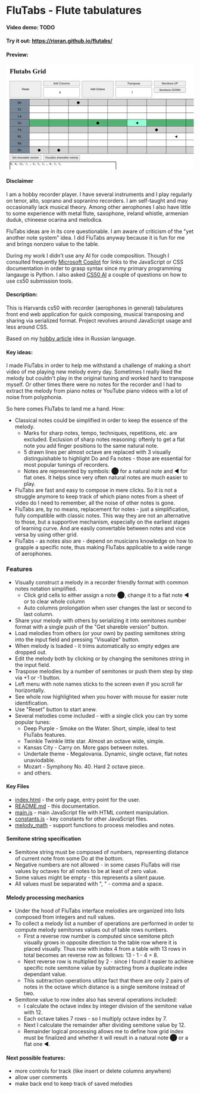 # FluTabs - Flute tabulatures

#### Video demo: TODO

#### Try it out: https://rioran.github.io/flutabs/

#### Preview:

![Transposed "Megalovania".](static/images/interface.jpg)

#### Disclaimer

I am a hobby recorder player. I have several instruments and I play regularly on tenor, alto, soprano and sopranino recorders. I am self-taught and may occasionally lack musical theory. Among other aerophones I also have little to some experience with metal flute, saxophone, ireland whistle, armenian duduk, chineese ocarina and melodica.

FluTabs ideas are in its core questionable. I am aware of criticism of the "yet another note system" idea. I did FluTabs anyway because it is fun for me and brings nonzero value to the table.

During my work I didn't use any AI for code composition. Though I consulted frequently [Microsoft Copilot](https://copilot.microsoft.com/) for links to the JavaScript or CSS documentation in order to grasp syntax since my primary programming langauge is Python. I also asked [CS50 AI](https://cs50.ai/chat) a couple of questions on how to use cs50 submission tools.

#### Description:

This is Harvards cs50 with recorder (aerophones in general) tabulatures front end web application for quick composing, musical transposing and sharing via serialized format. Project revolves around JavaScript usage and less around CSS.

Based on my [hobby article](https://vas3k.club/idea/27765/) idea in Russian language.

#### Key ideas:

I made FluTabs in order to help me withstand a challenge of making a short video of me playing new melody every day. Sometimes I really liked the melody but couldn't play in the original tuning and worked hard to transpose myself. Or other times there were no notes for the recorder and I had to extract the melody from piano notes or YouTube piano videos with a lot of noise from polyphonia.

So here comes FluTabs to land me a hand. How:

- Classical notes could be simplified in order to keep the essence of the melody.
  - Marks for sharp notes, tempo, techniques, repetitions, etc. are excluded. Exclusion of sharp notes reasoning: oftenly to get a flat note you add finger positions to the same natural note. 
  - 5 drawn lines per almost octave are replaced with 3 visually distinguishable to highlight Do and Fa notes - those are essential for most popular tunings of recorders.
  - Notes are represented by symbols: ⬤ for a natural note and ◀ for flat ones. It helps since very often natural notes are much easier to play.
- FluTabs are fast and easy to compose in mere clicks. So it is not a struggle anymore to keep track of which piano notes from a sheet of video do I need to remember, all the noise of other notes is gone.
- FluTabs are, by no means, replacement for notes - just a simplification, fully compatible with classic notes. This way they are not an alternative to those, but a supportive mechanism, especially on the earliest stages of learning curve. And are easily convertable between notes and vice versa by using other grid.
- FluTabs - as notes also are - depend on musicians knowledge on how to grapple a specific note, thus making FluTabs applicable to a wide range of aerophones.

### Features

- Visually construct a melody in a recorder friendly format with common notes notation simplified.
  - Click grid cells to either assign a note ⬤, change it to a flat note ◀ or to clear whole column
  - Auto columns prolongation when user changes the last or second to last column.
- Share your melody with others by serializing it into semitones number format with a single push of the "Get shareble version" button.
- Load melodies from others (or your own) by pasting semitones string into the input field and pressing "Visualize" button.
- When melody is loaded - it trims automatically so empty edges are dropped out.
- Edit the melody both by clicking or by changing the semitones string in the input field.
- Traspose melodies by a number of semitones or push them step by step via +1 or -1 button.
- Left menu with note names sticks to the screen even if you scroll far horizontally.
- See whole row highlighted when you hover with mouse for easier note identification.
- Use "Reset" button to start anew.
- Several melodies come included - with a single click you can try some popular tunes:
  - Deep Purple - Smoke on the Water. Short, simple, ideal to test FluTabs features.
  - Twinkle Twinkle little star. Almost an octave wide, simple.
  - Kansas City - Carry on. More gaps between notes.
  - Undertale theme - Megalovania. Dynamic, single octave, flat notes unaviodable.
  - Mozart - Symphony No. 40. Hard 2 octave piece.
  - and others.

#### Key Files

- [index.html](index.html) - the only page, entry point for the user.
- [README.md](README.md) - this documentation.
- [main.js](static/js/main.js) - main JavaScript file with HTML content manipulation.
- [constants.js](static/js/main.js) - key constants for other JavaScript files.
- [melody_math](static/js/melody_math.js) - support functions to process melodies and notes.

#### Semitone string specification

- Semitone string must be composed of numbers, representing distance of current note from some Do at the bottom.
- Negative numbers are not allowed - in some cases FluTabs will rise values by octaves for all notes to be at least of zero value.
- Some values might be empty - this represents a silent pause.
- All values must be separated with ", " - comma and a space.

#### Melody processing mechanics

- Under the hood of FluTabs interface melodies are organized into lists composed from integers and null values.
- To collect a melody list a number of operations are performed in order to compute melody semitones values out of table rows numbers.
  - First a reverse row number is computed since semitone pitch visually grows in opposite direction to the table row where it is placed visually. Thus row with index 4 from a table with 13 rows in total becomes an reverse row as follows: 13 - 1 - 4 = 8.
  - Next reverse row is multiplied by 2 - since I found it easier to achieve specific note semitone value by subtracting from a duplicate index dependant value.
  - This subtraction operations utilize fact that there are only 2 pairs of notes in the octave which distance is a single semitone instead of two.
- Semitone value to row index also has several operations included:
  - I calculate the octave index by integer division of the semitone value with 12.
  - Each octave takes 7 rows - so I multiply octave index by 7.
  - Next I calculate the remainder after dividing semitone value by 12.
  - Remainder logical processing allows me to define how grid index must be finalized and whether it will result in a natural note ⬤ or a flat one ◀.

#### Next possible features:

- more controls for track (like insert or delete columns anywhere)
- allow user comments
- make back end to keep track of saved melodies
